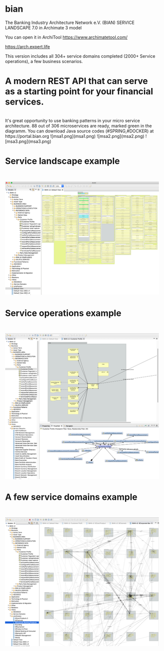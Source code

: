 # bian

The Banking Industry Architecture Network e.V. (BIAN) SERVICE LANDSCAPE 7.0 in Archimate 3 model

You can open it in ArchiTool https://www.archimatetool.com/

https://arch.expert.life

This version includes all 304+ service domains completed (2000+ Service operations), a few business scenarios.

<H1>A modern REST API that can serve as a starting point for your financial services.</H1><br>
It's great opportunity to use banking patterns in your micro service architecture.
88 out of 306 microservices are ready, marked green in the diagramm.
You can download Java source codes (#SPRING,#DOCKER) at https://portal.bian.org
![msa1.png](msa1.png)
![msa2.png](msa2.png)
![msa3.png](msa3.png)

<H1>Service landscape example</H1><br>

![BIAN service landscape demo.png](BIAN%20service%20landscape%20demo.png)

<H1>Service operations example</H1><br>

![BIAN one service operations example.png](BIAN%20one%20service%20operations%20example.png)

<H1> A few service domains example</H1><br>

![BIAN relations between services example.png](BIAN%20relations%20between%20services%20example.png)

